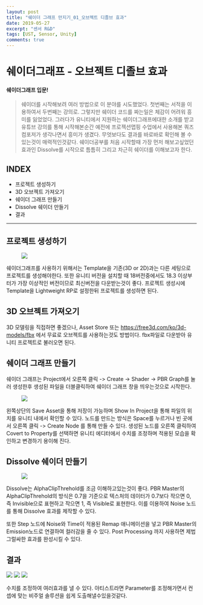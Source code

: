 ```yaml
---
layout: post
title: "쉐이더 그래프 만지기_01_오브젝트 디졸브 효과"
date: 2019-05-27
excerpt: "센서 R&D"
tags: [UST, Sensor, Unity]
comments: true
---
```

# 쉐이더그래프 - 오브젝트 디졸브 효과
#### 쉐이더그래프 입문!
>쉐이더를 시작해보려 여러 방법으로 이 분야를 시도했었다. 첫번째는 서적을 이용하여서 두번째는 강의로. 그렇지만 쉐이더 코드를 짜는일은 체감이 어려워 흥미를 잃었었다. 그러다가 유니티에서 지원하는 쉐이더그래프에대한 소개를 받고 유튜브 강의를 통해 시작해본순간 예전에 프로젝션맵핑 수업에서 사용해본 쿼즈컴포저가 생각나면서 흥미가 생겼다. 무엇보다도 결과를 바로바로 확인해 볼 수 있는것이 매력적인것같다. 쉐이더공부를 처음 시작할때 가장 먼저 해보고싶었던 효과인 Dissolve를 시작으로 틈틈히 그리고 차근히 쉐이더를 이해보고자 한다.

## INDEX
* 프로젝트 생성하기
* 3D 오브젝트 가져오기
* 쉐이더 그래프 만들기
* Dissolve 쉐이더 만들기
* 결과

---

## 프로젝트 생성하기

<figure>
    <img src="https://i.imgur.com/Q7EAGdU.jpg">
</figure>

쉐이더그래프를 사용하기 위해서는 Template을 기존(3D or 2D)과는 다른 세팅으로 프로젝트를 생성해야한다.
또한 유니티 버전을 설치할 때 18버전중에서도 18.3 이상부터가 가장 이상적인 버전이므로 최신버전을 다운받는것이 좋다.
프로젝트 생성시에 Template을 Lightweight RP로 설정한뒤 프로젝트를 생성하면 된다.


## 3D 오브젝트 가져오기
3D 모델링을 직접하면 좋겠으나, Asset Store 또는 https://free3d.com/ko/3d-models/fbx 에서 무료로 오브젝트를 사용하는것도 방법이다. fbx파일로 다운받아 유니티 프로젝트로 불러오면 된다.


## 쉐이더 그래프 만들기
쉐이더 그래프는 Project에서 오른쪽 클릭 -> Create -> Shader -> PBR Graph를 눌러 생성한후 생성된 파일을 더블클릭하여
쉐이더 그래프 창을 띄우는것으로 시작한다.

<figure>
    <img src="https://i.imgur.com/HzaPjDj.png">
</figure>

왼쪽상단의 Save Asset을 통해 저장이 가능하며 Show In Project을 통해 파일의 위치를 유니티 내에서 확인할 수 있다.
노드를 만드는 방식은 Space를 누르거나 빈 곳에서 오른쪽 클릭 -> Create Node 를 통해 만들 수 있다.
생성된 노드를 오른쪽 클릭하여 Covert to Property를 선택하면 유니티 에디터에서 수치를 조정하며 적용된 모습을 확인하고 변경하기 용이해 진다.

## Dissolve 쉐이더 만들기

<figure>
    <img src="https://i.imgur.com/EnKW1no.png">
</figure>

Dissolve는 AlphaClipThrehold를 조금 이해하고있는것이 좋다. PBR Master의 AlphaClipThrehold의 방식은 0.7을 기준으로
텍스처의 데이터가 0.7보다 작으면 0, 즉 Invisible으로 표현하고 작으면 1, 즉 Visible로 표현한다.
이를 이용하여 Noise 노드를 통해 Dissolve 효과를 제작할 수 있다.

또한 Step 노드에 Noise와 Time이 적용된 Remap 애니메이션을 넣고 PBR Master의 Emission노드로 연결하여 컬러감을 줄 수 있다. Post Processing 까지 사용하면 제법 그럴싸한 효과를 완성시킬 수 있다.

## 결과

<img src="https://i.imgur.com/YyRZGcX.gifv">
<img src="https://i.imgur.com/Ojmsfvs.gifv">
<img src="https://i.imgur.com/d4omPzu.gifv">

수치를 조정하여 여러효과를 낼 수 있다.
아티스트라면 Parameter를 조정해가면서 컨셉에 맞는 비주얼 솔루션을 쉽게 도출해낼수있을것같다.